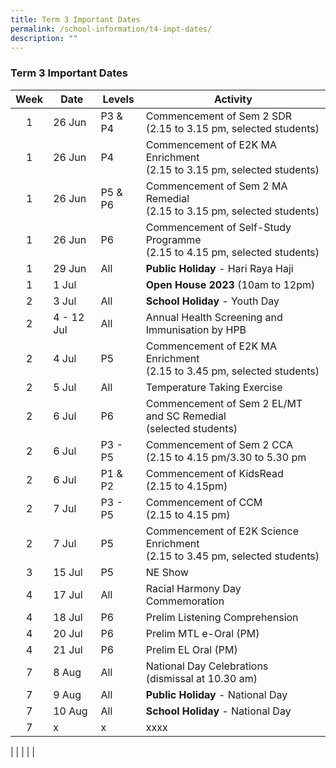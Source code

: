 ```yaml
---
title: Term 3 Important Dates
permalink: /school-information/t4-impt-dates/
description: ""
---
```

### Term 3 Important Dates

| Week | Date | Levels | Activity |
|:---:| -------- | --- | --- |
| 1 | 26 Jun | P3 &amp; P4 | Commencement of Sem 2 SDR<br> (2.15 to 3.15 pm, selected students) |
| 1 | 26 Jun | P4 | Commencement of E2K MA Enrichment<br>  (2.15 to 3.15 pm, selected students) |
| 1 | 26 Jun | P5 &amp; P6 | Commencement of Sem 2 MA Remedial<br> (2.15 to 3.15 pm, selected students) |
| 1 | 26 Jun | P6 | Commencement of Self-Study Programme<br> (2.15 to 4.15 pm, selected students) |
| 1 | 29 Jun | All | **Public Holiday** - Hari Raya Haji |
| 1 | 1 Jul |  | **Open House 2023** (10am to 12pm) |
| 2 | 3 Jul | All | **School Holiday** - Youth Day |
| 2 | 4 - 12 Jul | All | Annual Health Screening and Immunisation by HPB |
| 2 | 4 Jul | P5 | Commencement of E2K MA Enrichment<br> (2.15 to 3.45 pm, selected students) |
| 2 | 5 Jul | All | Temperature Taking Exercise |
| 2 | 6 Jul | P6 | Commencement of Sem 2 EL/MT and SC Remedial<br> (selected students)  |
| 2 | 6 Jul | P3 - P5 | Commencement of Sem 2 CCA<br> (2.15 to 4.15 pm/3.30 to 5.30 pm |
| 2 | 6 Jul | P1 &amp; P2 | Commencement of KidsRead<br> (2.15 to 4.15pm) |
| 2 | 7 Jul | P3 - P5 | Commencement of CCM<br> (2.15 to 4.15 pm) |
| 2 | 7 Jul | P5 | Commencement of E2K Science Enrichment<br> (2.15 to 3.45 pm, selected students) |
| 3 | 15 Jul | P5 | NE Show |
| 4 | 17 Jul | All | Racial Harmony Day Commemoration |
| 4 | 18 Jul | P6 | Prelim Listening Comprehension |
| 4 | 20 Jul | P6 | Prelim MTL e-Oral (PM) |
| 4 | 21 Jul | P6 | Prelim EL Oral (PM) |
| 7 | 8 Aug | All | National Day Celebrations<br> (dismissal at 10.30 am)  |
| 7 | 9 Aug | All | **Public Holiday** - National Day |
| 7 | 10 Aug | All | **School Holiday** - National Day |
| 7 | x | x | xxxx |

|  |  |  |  |